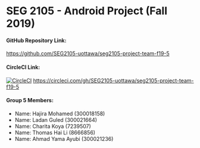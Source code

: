 # SEG 2105 - Android Project (Fall 2019)


#### GitHub Repository Link:

https://github.com/SEG2105-uottawa/seg2105-project-team-f19-5

#### CircleCI Link:

[![CircleCI](https://circleci.com/gh/SEG2105-uottawa/seg2105-project-team-f19-5.svg?style=shield)](https://circleci.com/gh/SEG2105-uottawa/seg2105-project-team-f19-5)
https://circleci.com/gh/SEG2105-uottawa/seg2105-project-team-f19-5

#### Group 5 Members:

<ul>
  <li>
    Name: Hajira Mohamed (300018158)
  </li>
  <li>
    Name: Ladan Guled (300021664)
  </li>
  <li>
    Name: Charita Koya (7239507)
  </li>
  <li>
    Name: Thomas Hai Li (8666856)
  </li>
  <li>
    Name: Ahmad Yama Ayubi (300021236)
  </li>
</ul>
